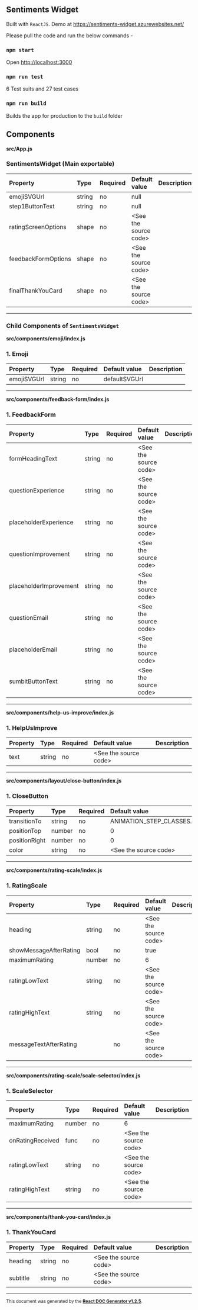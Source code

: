 ## Sentiments Widget

Built with `ReactJS`. Demo at https://sentiments-widget.azurewebsites.net/

Please pull the code and run the below commands - 
### `npm start`
Open [http://localhost:3000](http://localhost:3000)   

### `npm run test`
6 Test suits and 27 test cases

  

### `npm run build`
Builds the app for production to the `build` folder


Components
----------

**src/App.js**

### SentimentsWidget (Main exportable)




Property | Type | Required | Default value | Description
:--- | :--- | :--- | :--- | :---
emojiSVGUrl|string|no|null|
step1ButtonText|string|no|null|
ratingScreenOptions|shape|no|&lt;See the source code&gt;|
feedbackFormOptions|shape|no|&lt;See the source code&gt;|
finalThankYouCard|shape|no|&lt;See the source code&gt;|
-----

### Child Components of `SentimentsWidget`
**src/components/emoji/index.js**

### 1. Emoji




Property | Type | Required | Default value | Description
:--- | :--- | :--- | :--- | :---
emojiSVGUrl|string|no|defaultSVGUrl|
-----
**src/components/feedback-form/index.js**

### 1. FeedbackForm




Property | Type | Required | Default value | Description
:--- | :--- | :--- | :--- | :---
formHeadingText|string|no|&lt;See the source code&gt;|
questionExperience|string|no|&lt;See the source code&gt;|
placeholderExperience|string|no|&lt;See the source code&gt;|
questionImprovement|string|no|&lt;See the source code&gt;|
placeholderImprovement|string|no|&lt;See the source code&gt;|
questionEmail|string|no|&lt;See the source code&gt;|
placeholderEmail|string|no|&lt;See the source code&gt;|
sumbitButtonText|string|no|&lt;See the source code&gt;|
-----
**src/components/help-us-improve/index.js**

### 1. HelpUsImprove




Property | Type | Required | Default value | Description
:--- | :--- | :--- | :--- | :---
text|string|no|&lt;See the source code&gt;|
-----
**src/components/layout/close-button/index.js**

### 1. CloseButton




Property | Type | Required | Default value | Description
:--- | :--- | :--- | :--- | :---
transitionTo|string|no|ANIMATION_STEP_CLASSES.DEFAULT|
positionTop|number|no|0|
positionRight|number|no|0|
color|string|no|&lt;See the source code&gt;|
-----
**src/components/rating-scale/index.js**

### 1. RatingScale




Property | Type | Required | Default value | Description
:--- | :--- | :--- | :--- | :---
heading|string|no|&lt;See the source code&gt;|
showMessageAfterRating|bool|no|true|
maximumRating|number|no|6|
ratingLowText|string|no|&lt;See the source code&gt;|
ratingHighText|string|no|&lt;See the source code&gt;|
messageTextAfterRating||no|&lt;See the source code&gt;|
-----
**src/components/rating-scale/scale-selector/index.js**

### 1. ScaleSelector




Property | Type | Required | Default value | Description
:--- | :--- | :--- | :--- | :---
maximumRating|number|no|6|
onRatingReceived|func|no|&lt;See the source code&gt;|
ratingLowText|string|no|&lt;See the source code&gt;|
ratingHighText|string|no|&lt;See the source code&gt;|
-----
**src/components/thank-you-card/index.js**

### 1. ThankYouCard




Property | Type | Required | Default value | Description
:--- | :--- | :--- | :--- | :---
heading|string|no|&lt;See the source code&gt;|
subtitle|string|no|&lt;See the source code&gt;|
-----

<sub>This document was generated by the <a href="https://github.com/marborkowski/react-doc-generator" target="_blank">**React DOC Generator v1.2.5**</a>.</sub>


  

  


  

